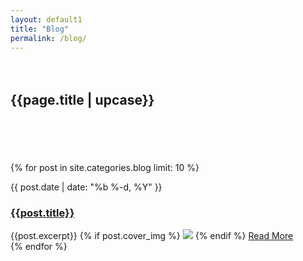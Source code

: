 ```yaml
---
layout: default1
title: "Blog"
permalink: /blog/
---
```

<div class="dark grey" style="padding: 20px 0 20px 0;margin-bottom:50px;">
	<div class="row">
		<div class="small-12 small-centered columns">
			<h2 class="text-center title-section-1">{{page.title | upcase}}</h2>
			<!--<h3 class="text-center title-section-s "><small><a class=" quiet" href="{{ "/feed.xml" | prepend: site.baseurl }}">Subscribe</a></small></h3>-->
		</div>
	</div>
</div>
{% for post in site.categories.blog limit: 10 %}
<div class="row">  	  
	  <div class="small-centered small-12 large-8 columns end">
	    <article class="post-content text-center">
		<p class="post-meta">
			<span class="post-date h-pr">{{ post.date | date: "%b %-d, %Y" }}</span>
		</p>
		<h3 class="text-center"><a href="{{post.url | prepend: site.baseurl }}">{{post.title}}</a></h3>
	    	{{post.excerpt}}
		{% if post.cover_img %}
			<img src="{{post.cover_img | prepend: site.baseurl}}" />
		{% endif %}
		<a class="button radius" style="margin-top:40px;margin-bottom:40px;" href="{{post.url | prepend: site.baseurl }}">Read More</a>
	    </article>
		<hr />
	  </div>
</div>
{% endfor %}